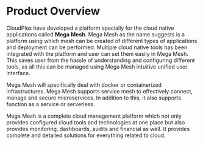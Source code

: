 # Product Overview

CloudPlex have developed a platform specially for the cloud native applications called **Mega Mesh**. Mega Mesh as the name suggests is a platform using which mesh can be created of different types of applications and deployment can be performed. Multiple cloud native tools has been integrated with the platform and user can set them easily in Mega Mesh. This saves user from the hassle of understanding and configuring different tools, as all this can be managed using Mega Mesh intuitive unified user interface.

Mega Mesh will specifically deal with docker or containerized infrastructures. Mega Mesh supports service mesh to effectively connect, manage and secure microservices. In addition to this, it also supports function as a service or serverless. 

Mega Mesh is a complete cloud management platform which not only provides configured cloud tools and technologies at one place but also provides monitoring, dashboards, audits and financial as well. It provides complete and detailed solutions for everything related to cloud. 




